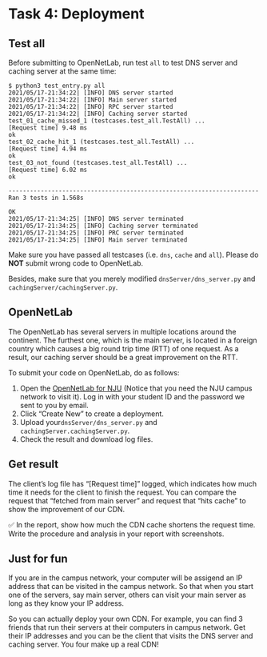 # Task 4: Deployment

## Test all

Before submitting to OpenNetLab, run test `all` to test DNS server and caching server at the same time:

```text
$ python3 test_entry.py all
2021/05/17-21:34:22| [INFO] DNS server started
2021/05/17-21:34:22| [INFO] Main server started
2021/05/17-21:34:22| [INFO] RPC server started
2021/05/17-21:34:22| [INFO] Caching server started
test_01_cache_missed_1 (testcases.test_all.TestAll) ...
[Request time] 9.48 ms
ok
test_02_cache_hit_1 (testcases.test_all.TestAll) ...
[Request time] 4.94 ms
ok
test_03_not_found (testcases.test_all.TestAll) ...
[Request time] 6.02 ms
ok
​
----------------------------------------------------------------------
Ran 3 tests in 1.568s
​
OK
2021/05/17-21:34:25| [INFO] DNS server terminated
2021/05/17-21:34:25| [INFO] Caching server terminated
2021/05/17-21:34:25| [INFO] PRC server terminated
2021/05/17-21:34:25| [INFO] Main server terminated
```

Make sure you have passed all testcases \(i.e. `dns`, `cache` and `all`\). Please do **NOT** submit wrong code to OpenNetLab.

Besides, make sure that you merely modified `dnsServer/dns_server.py` and `cachingServer/cachingServer.py`.

## OpenNetLab

The OpenNetLab has several servers in multiple locations around the continent. The furthest one, which is the main server, is located in a foreign country which causes a big round trip time \(RTT\) of one request. As a result, our caching server should be a great improvement on the RTT.

To submit your code on OpenNetLab, do as follows:

1. Open the [OpenNetLab for NJU](http://114.212.81.3:5001/) \(Notice that you need the NJU campus network to visit it\). Log in with your student ID and the password we sent to you by email.
2. Click “Create New” to create a deployment.
3. Upload your`dnsServer/dns_server.py` and `cachingServer.cachingServer.py`.
4. Check the result and download log files.

## Get result

The client’s log file has “\[Request time\]” logged, which indicates how much time it needs for the client to finish the request. You can compare the request that “fetched from main server” and request that “hits cache” to show the improvement of our CDN.

✅ In the report, show how much the CDN cache shortens the request time. Write the procedure and analysis in your report with screenshots.

## Just for fun

If you are in the campus network, your computer will be assigend an IP address that can be visited in the campus network. So that when you start one of the servers, say main server, others can visit your main server as long as they know your IP address.

So you can actually deploy your own CDN. For example, you can find 3 friends that run their servers at their computers in campus network. Get their IP addresses and you can be the client that visits the DNS server and caching server. You four make up a real CDN!

